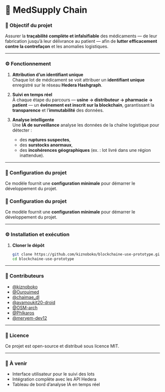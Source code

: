 # 💊 MedSupply Chain

### 🎯 Objectif du projet
Assurer la **traçabilité complète et infalsifiable** des médicaments — de leur fabrication jusqu’à leur délivrance au patient — afin de **lutter efficacement contre la contrefaçon** et les anomalies logistiques.

---

### ⚙️ Fonctionnement

1. **Attribution d’un identifiant unique**  
   Chaque lot de médicament se voit attribuer un **identifiant unique** enregistré sur le réseau **Hedera Hashgraph**.

2. **Suivi en temps réel**  
   À chaque étape du parcours — **usine → distributeur → pharmacie → patient** — un **événement est inscrit sur la blockchain**, garantissant la **transparence** et l’**immutabilité** des données.

3. **Analyse intelligente**  
   Une **IA de surveillance** analyse les données de la chaîne logistique pour détecter :
   - des **ruptures suspectes**,  
   - des **surstocks anormaux**,  
   - des **incohérences géographiques** (ex. : lot livré dans une région inattendue).

---

### 🧩 Configuration du projet
Ce modèle fournit une **configuration minimale** pour démarrer le développement du projet.

### 🧩 Configuration du projet
Ce modèle fournit une **configuration minimale** pour démarrer le développement du projet.

---

### ⚙️ Installation et exécution

1. **Cloner le dépôt**
   ```bash
   git clone https://github.com/kiznoboko/blockchaine-use-prototype.git
   cd blockchaine-use-prototype

---

### 👥 Contributeurs
- [@kiznoboko](https://github.com/kiznoboko)
- [@Ourouimed](https://github.com/Ourouimed)  
- [@chaimae_dl](https://github.com/chaimae-dl)
- [@ayamoukit20-droid](https://github.com/ayamoukit20-droid)
- [@OSM-arch](https://github.com/OSM-arch)
- [@PhIkaros](https://github.com/PhIkaros)
- [@meryem-dev12](https://github.com/meryem-dev12)


---

### 📘 Licence
Ce projet est open-source et distribué sous licence MIT.

---

### 🚀 À venir
- Interface utilisateur pour le suivi des lots  
- Intégration complète avec les API Hedera  
- Tableau de bord d’analyse IA en temps réel  
